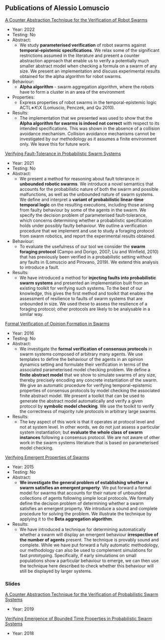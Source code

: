 ## Publications of Alessio Lomuscio

[A Counter Abstraction Technique for the Verification of Robot Swarms](../Alessio%20Lomuscio%20Papers/A%20Counter%20Abstraction%20Technique%20for%20the%20Verification%20of%20Robot%20Swarms.pdf)
- Year: 2022
- Testing: No
- Abstract: 
	- We study **parameterised verification** of robot swarms against **temporal-epistemic specifications**. We relax some of the significant restrictions assumed in the literature and present a counter abstraction approach that enable us to verify a potentially much smaller abstract model when checking a formula on a swarm of any size. We present an implementation and discuss experimental results obtained for the alpha algorithm for robot swarms.
- Behaviour: 
	- **Alpha algorithm** - swarm aggregation algorithm, where the robots have to form a cluster in an area of the environment
- Properties: 
	- Express properties of robot swarms in the temporal-epistemic logic ACTL∗K\X (Lomuscio, Penczek, and Qu 2010).
- Results: 
	- The implementation that we presented was used to show that the **Alpha algorithm for swarms is indeed not correct** with respect to its intended specifications. This was shown in the absence of a collision avoidance mechanism. Collision avoidance mechanisms cannot be investigated by our methodology as it assumes a finite environment only. We leave this for future work.


[Verifying Fault-Tolerance in Probabilistic Swarm Systems](../Alessio%20Lomuscio%20Papers/Verifying%20Fault-Tolerance%20in%20Probabilistic%20Swarm%20Systems.pdf)
- Year: 2021
- Testing: No
- Abstract:
	- We present a method for reasoning about fault tolerance in **unbounded robotic swarms**. We introduce a novel semantics that accounts for the probabilistic nature of both the swarm and possible malfunctions, as well as the unbounded nature of swarm systems. We define and interpret a **variant of probabilistic linear-time temporal logic** on the resulting executions, including those arising from faulty behaviour by some of the agents in the swarm. We specify the decision problem of parameterised fault-tolerance, which concerns determining whether a probabilistic specification holds under possibly faulty behaviour. We outline a verification procedure that we implement and use to study a foraging protocol from swarm robotics, and report the experimental results obtained.
- Behaviour:
	- To evaluate the usefulness of our tool we consider the **swarm foraging protocol** (Campo and Dorigo, 2007; Liu and Winfield, 2010) that has previously been verified in a probabilistic setting without any faults in (Lomuscio and Pirovano, 2019). We extend this analysis to introduce a fault.
- Results:
	- We have introduced a method for **injecting faults into probabilistic swarm systems** and presented an implementation built from an existing toolkit for verifying such systems. To the best of our knowledge, this gives the first method and toolkit that enables the assessment of resilience to faults of swarm systems that are unbounded in size. We used these to assess the resilience of a foraging protocol; other protocols are likely to be analysable in a similar way.


[Formal Verification of Opinion Formation in Swarms](../Alessio%20Lomuscio%20Papers/Formal%20Verification%20of%20Opinion%20Formation%20in%20Swarms.pdf)
- Year: 2016
- Testing: No
- Abstract:
	- We investigate the **formal verification of consensus protocols** in swarm systems composed of arbitrary many agents. We use templates to define the behaviour of the agents in an opinion dynamics setting and formulate their verification in terms of the associated parameterised model checking problem. We define a **finite abstract model** that we show to simulate swarms of any size, thereby precisely encoding any concrete instantiation of the swarm. We give an automatic procedure for verifying temporal-epistemic properties of consensus protocols by model checking the associated finite abstract model. We present a toolkit that can be used to generate the abstract model automatically and verify a given protocol by **symbolic model checking**. We use the toolkit to verify the correctness of majority rule protocols in arbitrary large swarms.
- Results:
	- The key aspect of this work is that it operates at protocol level and not at system level. In other words, we do not just assess a particular system instantiation; but **evaluate the whole class of swarm instances** following a consensus protocol. We are not aware of other work in the swarm systems literature that is based on parameterised model checking.


[Verifying Emergent Properties of Swarms](../Alessio%20Lomuscio%20Papers/Verifying%20Emergent%20Properties%20of%20Swarms.pdf)
- Year: 2015
- Testing: No
- Abstract:
	- **We investigate the general problem of establishing whether a swarm satisfies an emergent property**. We put forward a formal model for swarms that accounts for their nature of unbounded collections of agents following simple local protocols. We formally define the decision problem of determining whether a swarm satisfies an emergent property. We introduce a sound and complete procedure for solving the problem. We illustrate the technique by applying it to the **Beta aggregation algorithm**.
- Results:
	- We have introduced a technique for determining automatically whether a swarm will display an emergent behaviour **irrespective of the number of agents** present. The technique is provably sound and complete. While we have put forward a fully automatic methodology, our methodology can also be used to complement simulations for fast prototyping. Specifically, if early simulations on small populations show a particular behaviour to emerge, we can then use the technique here described to check whether this behaviour will still be displayed by larger systems.


### Slides
[A Counter Abstraction Technique for the Verification of Probabilistic Swarm Systems](../Alessio%20Lomuscio%20Papers/A%20Counter%20Abstraction%20Technique%20for%20the%20Verification%20of%20Probabilistic%20Swarm%20Systems.pdf)
- Year: 2019

[Verifying Emergence of Bounded Time Properties in Probabilistic Swarm Systems](../Alessio%20Lomuscio%20Papers/Verifying%20Emergence%20of%20Bounded%20Time%20Properties%20in%20Probabilistic%20Swarm%20Systems.pdf)
- Year: 2018

